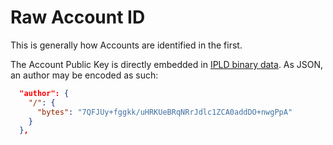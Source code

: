 # Raw Account ID

This is generally how Accounts are identified in the first.

The Account Public Key is directly embedded in [IPLD binary data](./binary-data.md). As JSON, an author may be encoded as such:

```json
  "author": {
    "/": {
      "bytes": "7QFJUy+fggkk/uHRKUeBRqNRrJdlc1ZCA0addDO+nwgPpA"
    }
  },
```